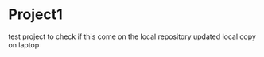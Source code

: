 # Project1
test project
to check if this come on the local repository
 updated local copy on laptop


